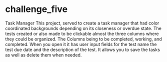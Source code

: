 # challenge_five
Task Manager
This project, served to create a task manager that had color coordinated backgrounds depending on its closeness or overdue state. The tests created or also made to be clickable almost the three columns where they could be organized. The Columns being to be completed, working, and completed. When you open it it has user input fields for the test name the test due date and the description of the test. It allows you to save the tasks as well as delete them when needed.
